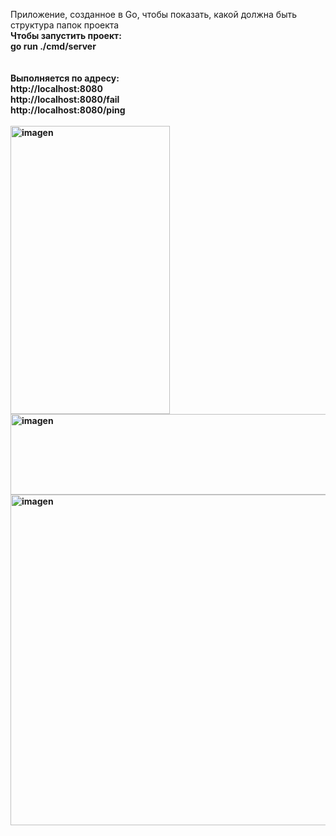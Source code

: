  Приложение, созданное в Go, чтобы показать, какой должна быть структура папок проекта <b>
<br>
Чтобы запустить проект:<br>
go run ./cmd/server
<br><br><br>
Выполняется по адресу:<br>
http://localhost:8080
<br>
http://localhost:8080/fail
<br>
http://localhost:8080/ping
<br>
<br>
 <img width="255" height="461" alt="imagen" src="https://github.com/user-attachments/assets/b9876928-73a3-48d4-82df-6301c0ebd909" />
<br>
<img width="722" height="129" alt="imagen" src="https://github.com/user-attachments/assets/d2f37802-8dad-45a3-85a4-88e4a0f27774" /> 
<br>
<img width="1350" height="529" alt="imagen" src="https://github.com/user-attachments/assets/7ea151a5-d9f8-4848-a188-c2d989a91ecb" />




